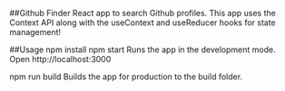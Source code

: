 ##Github Finder
React app to search Github profiles. This app uses the Context API along with the useContext and useReducer hooks for state management!

##Usage
npm install
npm start
Runs the app in the development mode.
Open http://localhost:3000

npm run build
Builds the app for production to the build folder.
